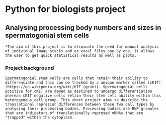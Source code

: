 # Python for biologists project 
## Analysing processing body numbers and sizes in spermatogonial stem cells
    *The aim of this project is to eliminate the need for manual analysis of individual image stacks and or excel files one by one, it allows the user to get quick statistical results as well as plots.
### Project background
    Spermatogonial stem cells are cells that retain their ability to differenciate and this can be tracked by a unique marker called [cKIT](https://en.wikipedia.org/wiki/KIT_(gene)). Spermatogonial cells positive for cKIT are demed as destined to undergo differentiation whereas cKIT negative cells retain their stem cell ability within this heterogenous cell group. This short project aims to describe the translational represion differences between these two cell types by analysing their processing bodies. Processing bodies are RNP granules that are indicators of translationally represed mRNAs that are "trapped" within the cytoplasm.  
